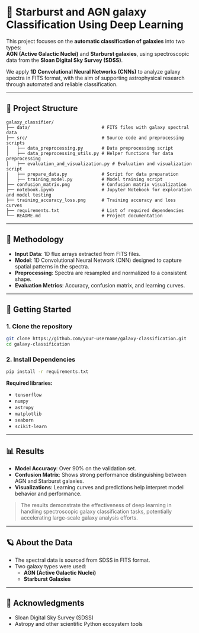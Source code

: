 # 🌌 Starburst and AGN galaxy Classification Using Deep Learning

This project focuses on the **automatic classification of galaxies** into two types:  
**AGN (Active Galactic Nuclei)** and **Starburst galaxies**, using spectroscopic data from the **Sloan Digital Sky Survey (SDSS)**.

We apply **1D Convolutional Neural Networks (CNNs)** to analyze galaxy spectra in FITS format, with the aim of supporting astrophysical research through automated and reliable classification.

---

## 📁 Project Structure

```
galaxy_classifier/
├── data/                           # FITS files with galaxy spectral data
├── src/                            # Source code and preprocessing scripts
│   ├── data_preprocessing.py       # Data preprocessing script
│   ├── data_preprocessing_utils.py # Helper functions for data preprocessing
│   ├── evaluation_and_visualization.py # Evaluation and visualization script
│   ├── prepare_data.py             # Script for data preparation
│   ├── training_model.py           # Model training script
├── confusion_matrix.png            # Confusion matrix visualization
├── notebook.ipynb                  # Jupyter Notebook for exploration and model testing
├── training_accuracy_loss.png      # Training accuracy and loss curves
├── requirements.txt                # List of required dependencies
└── README.md                       # Project documentation
```

---

## 🧠 Methodology

- **Input Data**: 1D flux arrays extracted from FITS files.
- **Model**: 1D Convolutional Neural Network (CNN) designed to capture spatial patterns in the spectra.
- **Preprocessing**: Spectra are resampled and normalized to a consistent shape.
- **Evaluation Metrics**: Accuracy, confusion matrix, and learning curves.

---

## 🚀 Getting Started

### 1. Clone the repository

```bash
git clone https://github.com/your-username/galaxy-classification.git
cd galaxy-classification
```

### 2. Install Dependencies

```bash
pip install -r requirements.txt
```

**Required libraries:**

- `tensorflow`
- `numpy`
- `astropy`
- `matplotlib`
- `seaborn`
- `scikit-learn`

---

## 📊 Results

- **Model Accuracy**: Over 90% on the validation set.
- **Confusion Matrix**: Shows strong performance distinguishing between AGN and Starburst galaxies.
- **Visualizations**: Learning curves and predictions help interpret model behavior and performance.

> The results demonstrate the effectiveness of deep learning in handling spectroscopic galaxy classification tasks, potentially accelerating large-scale galaxy analysis efforts.

---

## 🪐 About the Data

- The spectral data is sourced from SDSS in FITS format.
- Two galaxy types were used:
  - **AGN (Active Galactic Nuclei)**
  - **Starburst Galaxies**

---

## 🤝 Acknowledgments

- Sloan Digital Sky Survey (SDSS)
- Astropy and other scientific Python ecosystem tools

